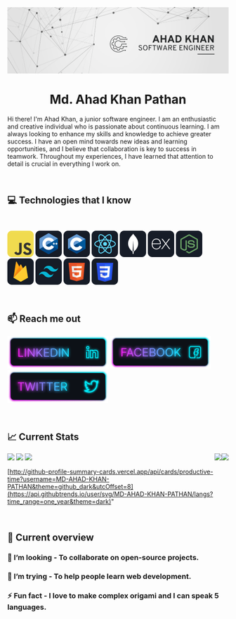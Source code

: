 <a href="https://www.linkedin.com/in/md-ahad-khan-pathan/">
<img src="./images/Ahad Khan LinkedIn Banner.png" />
</a>

<br/>

<h1 align="center"> Md. Ahad Khan Pathan </h1>
<P>Hi there! I'm Ahad Khan, a junior software engineer. I am an enthusiastic and creative individual who is passionate about continuous learning. I am always looking to enhance my skills and knowledge to achieve greater success. I have an open mind towards new ideas and learning opportunities, and I believe that collaboration is key to success in teamwork. Throughout my experiences, I have learned that attention to detail is crucial in everything I work on.</p>
  
<br/>

## :computer: Technologies that I know

<br>
<p>
<img src="./images/icons/JavaScript.png"/>
<img src="./images/icons/cpp.png"/>
<img src="./images/icons/c.png"/>

<img src="./images/icons/react.png"/>
<img src="./images/icons/mongo.png"/>
<img src="./images/icons/express.png"/>
<img src="./images/icons/node.png"/>

<img src="./images/icons/firebase.png"/>
<img src="./images/icons/tailwind.png"/>
<img src="./images/icons/HTML.png"/>
<img src="./images/icons/css.png"/>
</p>
<br/>

## :mailbox: Reach me out
[<img height="75" src="./images/icons/Linkedin.png">](https://www.linkedin.com/in/md-ahad-khan-pathan/)
[<img height="75" src="./images/icons/Facebook.png">](https://www.facebook.com/mdpk.ahad)
[<img height="75" src="./images/icons/Twitter.png">](https://www.linkedin.com/in/md-ahad-khan-pathan/)


<br />

## :chart_with_upwards_trend: Current Stats

<img src="http://github-profile-summary-cards.vercel.app/api/cards/profile-details?username=MD-AHAD-KHAN-PATHAN&theme=github_dark"/>
<img align="right" src="http://github-profile-summary-cards.vercel.app/api/cards/repos-per-language?username=MD-AHAD-KHAN-PATHAN&theme=github_dark"/>
<img src="http://github-profile-summary-cards.vercel.app/api/cards/most-commit-language?username=MD-AHAD-KHAN-PATHAN&theme=github_dark"/>
<img align="right" src="http://github-profile-summary-cards.vercel.app/api/cards/stats?username=MD-AHAD-KHAN-PATHAN&theme=github_dark"/>
<img src="http://github-profile-summary-cards.vercel.app/api/cards/productive-time?username=MD-AHAD-KHAN-PATHAN&theme=github_dark&utcOffset=8"/>


  [http://github-profile-summary-cards.vercel.app/api/cards/productive-time?username=MD-AHAD-KHAN-PATHAN&theme=github_dark&utcOffset=8](https://api.githubtrends.io/user/svg/MD-AHAD-KHAN-PATHAN/langs?time_range=one_year&theme=dark)"




<br />

## :eyes: Current overview
 
### 👯 I’m looking - To collaborate on open-source projects. 
### 🤔 I’m trying - To help people learn web development. 
### ⚡ Fun fact - I love to make complex origami and I can speak 5 languages.


<br />
